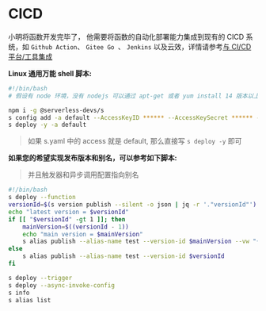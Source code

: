 # CICD

小明将函数开发完毕了， 他需要将函数的自动化部署能力集成到现有的 CICD 系统，如 `Github Action`、 `Gitee Go `、  `Jenkins` 以及云效，详情请参考[与 CI/CD 平台/工具集成](../user-guide/cicd.md)

**Linux 通用万能 shell 脚本:**

```bash
#!/bin/bash
# 假设有 node 环境，没有 nodejs 可以通过 apt-get 或者 yum install 14 版本以上的 nodejs

npm i -g @serverless-devs/s
s config add -a default --AccessKeyID ****** --AccessKeySecret ****** -f
s deploy -y -a default
```

>  如果 s.yaml 中的 access 就是 default, 那么直接写 `s deploy -y` 即可


**如果您的希望实现发布版本和别名，可以参考如下脚本:**
> 并且触发器和异步调用配置指向别名

```bash
#!/bin/bash
s deploy --function
versionId=$(s version publish --silent -o json | jq -r '."versionId"')
echo "latest version = $versionId"
if [[ "$versionId" -gt 1 ]]; then
    mainVersion=$((versionId - 1))
    echo "main version = $mainVersion"
    s alias publish --alias-name test --version-id $mainVersion --vw "{\"$versionId\": 0.2}"
else
    s alias publish --alias-name test --version-id $versionId
fi

s deploy --trigger
s deploy --async-invoke-config
s info
s alias list
```

